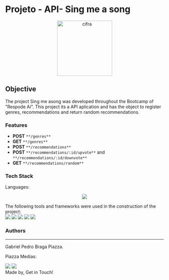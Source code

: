 # Projeto - API- Sing me a song
<p align="center">
  <img src="https://www.clipartmax.com/png/middle/268-2688484_musical-notes-beamed-free-vector-graphic-on-pixabay-cifras-de-musica-desenho.png" width="175" alt="cifra" />
</p>
  

## Objective
<p>
   The project Sing me asong was developed throughout the Bootcamp of "Respode Aí". This project its a API aplication and has the object to register genres, recommendations and return random recommendations. 
</p>

### Features
- **POST** `**/genres**`
- **GET** `**/genres**`
- **POST** `**/recommendations**`
- **POST** `**/recommendations/:id/upvote**` and `**/recommendations/:id/downvote**`
- **GET** `**/recommendations/random**`

### Tech Stack
Languages:<br>
<p align="center">
     <img src="https://img.shields.io/badge/javascript%20-%23323330.svg?&style=for-the-badge&logo=javascript&logoColor=%23F7DF1E"/>
</p>


The following tools and frameworks were used in the construction of the project:<br> 
    <img src="https://img.shields.io/badge/node.ts%20-%2343853D.svg?&style=for-the-badge&logo=node&logoColor=white"/>
    <img src='https://img.shields.io/badge/express%20-%2320232a.svg?&style=for-the-badge&logo=express&logoColor=%2361DAFB'/>
    <img src='https://img.shields.io/badge/yarn%20-%2320232a.svg?&style=for-the-badge&logo=yarn&logoColor=%2361DAFB'/>
    <img src='https://img.shields.io/badge/jest%20-%2320232a.svg?&style=for-the-badge&logo=jest&logoColor=%2361DAFB'/>
        <img src='https://img.shields.io/badge/sequelize%20-%2320232a.svg?&style=for-the-badge&logo=sequelize&logoColor=%2361DAFB'/>

### Authors
---
Gabriel Pedro Braga Piazza.
<p>Piazza Medias:</p>
<a href="https://www.linkedin.com/in/gabriel-piazza//"><img src="https://img.shields.io/badge/linkedin-%230077B5.svg?&style=for-the-badge&logo=linkedin&logoColor=white"/></a> 
<a href="https://github.com/gpbPiazza"><img src="https://img.shields.io/badge/github-%23100000.svg?&style=for-the-badge&logo=github&logoColor=white" /></a>

<br>
Made by, Get in Touch!<br><br>
